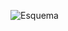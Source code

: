 ![Esquema](https://github.com/cristianrodriguez97/Java/assets/72400714/0a4af0a5-7ad7-47e6-a609-a7d6bce20e99)
